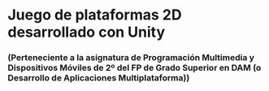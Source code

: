 # Juego de plataformas 2D desarrollado con Unity
### (Perteneciente a la asignatura de Programación Multimedia y Dispositivos Móviles de 2º del FP de Grado Superior en DAM (o Desarrollo de Aplicaciones Multiplataforma))
